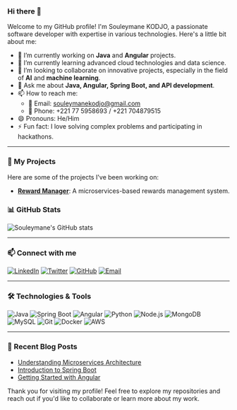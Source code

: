 ### Hi there 👋

Welcome to my GitHub profile! I'm Souleymane KODJO, a passionate software developer with expertise in various technologies. Here's a little bit about me:

- 🔭 I’m currently working on **Java** and **Angular** projects.
- 🌱 I’m currently learning advanced cloud technologies and data science.
- 👯 I’m looking to collaborate on innovative projects, especially in the field of **AI** and **machine learning**.
- 💬 Ask me about **Java, Angular, Spring Boot, and API development**.
- 📫 How to reach me: 
  - 📧 Email: [souleymanekodjo@gmail.com](mailto:souleymanekodjo@gmail.com)
  - 📱 Phone: +221 77 5958693 / +221 704879515
- 😄 Pronouns: He/Him
- ⚡ Fun fact: I love solving complex problems and participating in hackathons.

---

### 🚀 My Projects

Here are some of the projects I've been working on:

- [**Reward Manager**](https://github.com/kodjoSoule/Reward-Manager): A microservices-based rewards management system.

### 📊 GitHub Stats

![Souleymane's GitHub stats](https://github-readme-stats.vercel.app/api?username=kodjoSoule&show_icons=true&theme=dark)

---

### 📫 Connect with me

[![LinkedIn](https://img.shields.io/badge/-LinkedIn-blue?style=flat&logo=Linkedin&logoColor=white)](https://www.linkedin.com/in/souleymane-kodjo/)
[![Twitter](https://img.shields.io/badge/-Twitter-blue?style=flat&logo=Twitter&logoColor=white)](https://twitter.com/souleymane_kodjo)
[![GitHub](https://img.shields.io/badge/-GitHub-black?style=flat&logo=github&logoColor=white)](https://github.com/kodjoSoule)
[![Email](https://img.shields.io/badge/Email-D14836?style=flat&logo=gmail&logoColor=white)](mailto:souleymanekodjo@gmail.com)

---

### 🛠️ Technologies & Tools

![Java](https://img.shields.io/badge/Java-ED8B00?style=for-the-badge&logo=java&logoColor=white)
![Spring Boot](https://img.shields.io/badge/Spring_Boot-F2F4F9?style=for-the-badge&logo=spring-boot)
![Angular](https://img.shields.io/badge/Angular-DD0031?style=for-the-badge&logo=angular&logoColor=white)
![Python](https://img.shields.io/badge/Python-3776AB?style=for-the-badge&logo=python&logoColor=white)
![Node.js](https://img.shields.io/badge/Node.js-43853D?style=for-the-badge&logo=node-dot-js&logoColor=white)
![MongoDB](https://img.shields.io/badge/MongoDB-4EA94B?style=for-the-badge&logo=mongodb&logoColor=white)
![MySQL](https://img.shields.io/badge/MySQL-00000F?style=for-the-badge&logo=mysql&logoColor=white)
![Git](https://img.shields.io/badge/Git-F05032?style=for-the-badge&logo=git&logoColor=white)
![Docker](https://img.shields.io/badge/Docker-2496ED?style=for-the-badge&logo=docker&logoColor=white)
![AWS](https://img.shields.io/badge/Amazon_AWS-232F3E?style=for-the-badge&logo=amazon-aws&logoColor=white)

---

### 📝 Recent Blog Posts

<!-- BLOG-POST-LIST:START -->
- [Understanding Microservices Architecture](#)
- [Introduction to Spring Boot](#)
- [Getting Started with Angular](#)
<!-- BLOG-POST-LIST:END -->

Thank you for visiting my profile! Feel free to explore my repositories and reach out if you'd like to collaborate or learn more about my work.
